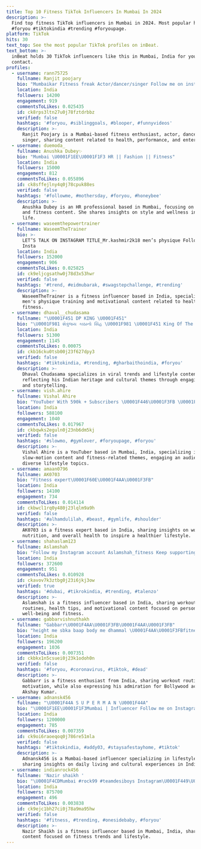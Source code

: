 ```yaml
---
title: Top 10 Fitness TikTok Influencers In Mumbai In 2024
description: >-
  Find top fitness TikTok influencers in Mumbai in 2024. Most popular hashtags:
  #foryou #tiktokindia #trending #foryoupage.
platform: TikTok
hits: 30
text_top: See the most popular TikTok profiles on inBeat.
text_bottom: >-
  inBeat holds 30 TikTok influencers like this in Mumbai, India for you to
  contact.
profiles:
  - username: rann75725
    fullname: Ranjit poojary
    bio: "Mumbaikar Fitness freak Actor/dancer/singer Follow me on insta \U0001F3CB️‍♀️\U0001F4AA\U0001F3CB️‍♀️"
    location: India
    followers: 14200
    engagement: 919
    commentsToLikes: 0.025435
    id: ck8rps3ltn27u0j78fztdrbbz
    verified: false
    hashtags: '#foryou, #siblinggoals, #blooper, #funnyvideos'
    description: >-
      Ranjit Poojary is a Mumbai-based fitness enthusiast, actor, dancer, and
      singer, sharing content related to health, performance, and entertainment.
  - username: duemoda_
    fullname: Anushka Dubey✨
    bio: "Mumbai \U0001F1EE\U0001F1F3 HR || Fashion || Fitness"
    location: India
    followers: 15000
    engagement: 812
    commentsToLikes: 0.055896
    id: ck8sffejlny4q0j78cpuk88es
    verified: false
    hashtags: '#followme, #mothersday, #foryou, #honeybee'
    description: >-
      Anushka Dubey is an HR professional based in Mumbai, focusing on fashion
      and fitness content. She shares insights on style and wellness in everyday
      life.
  - username: waseemthepowertrainer
    fullname: WaseemTheTrainer
    bio: >-
      LET’S TALK ON INSTAGRAM TITLE_Mr.kashmir2k18 men’s physique Follow mY_
      Insta
    location: India
    followers: 152000
    engagement: 906
    commentsToLikes: 0.025825
    id: ck9eljcgsathw0j78d3x53hwr
    verified: false
    hashtags: '#trend, #eidmubarak, #swagstepchallenge, #trending'
    description: >-
      WaseemTheTrainer is a fitness influencer based in India, specializing in
      men's physique training and motivational content related to health and
      fitness.
  - username: dhaval__chudasama
    fullname: "\U0001F451 DP KING \U0001F451"
    bio: "\U0001F981 શેત્રુંજય કાઠાનો સિંહ \U0001F981 \U0001F451 King Of The World \U0001F451 Bhavnagari Gujjuboy"
    location: India
    followers: 51300
    engagement: 1145
    commentsToLikes: 0.00075
    id: ckb16cku0tsb00j23f627dpy3
    verified: false
    hashtags: '#tiktokindia, #trending, #gharbaithoindia, #foryou'
    description: >-
      Dhaval Chudasama specializes in viral trends and lifestyle content,
      reflecting his Indian heritage and cultural themes through engaging videos
      and storytelling.
  - username: vish.ahire
    fullname: Vishal Ahire
    bio: "YouTuber With 590k + Subscribers \U0001F446\U0001F3FB \U0001F1EE\U0001F1F3 India || Mumbai\U0001F4CD"
    location: India
    followers: 588100
    engagement: 1040
    commentsToLikes: 0.017967
    id: ckbqwks2eguln0j23nb6dm5kj
    verified: false
    hashtags: '#slowmo, #gymlover, #foryoupage, #foryou'
    description: >-
      Vishal Ahire is a YouTuber based in Mumbai, India, specializing in
      slow-motion content and fitness-related themes, engaging an audience with
      diverse lifestyle topics.
  - username: amaan0796
    fullname: AK0703
    bio: "Fitness expert\U0001F60E\U0001F4AA\U0001F3FB"
    location: India
    followers: 14100
    engagement: 734
    commentsToLikes: 0.014114
    id: ckbwcl1rq0y480j23lqlm9a9h
    verified: false
    hashtags: '#alhamdulilah, #beast, #gymlife, #shoulder'
    description: >-
      AK0703 is a fitness expert based in India, sharing insights on workouts,
      nutrition, and overall health to inspire a healthier lifestyle.
  - username: shahaslam123
    fullname: Aslamshah
    bio: "Follow my Instagram account Aslamshah_fitness Keep supporting ❤️\U0001F64F\U0001F3FB"
    location: India
    followers: 372600
    engagement: 951
    commentsToLikes: 0.010928
    id: ckavov7k3ztbg0j23i6jkj3ow
    verified: true
    hashtags: '#dubai, #tikrokindia, #trending, #talenzo'
    description: >-
      Aslamshah is a fitness influencer based in India, sharing workout
      routines, health tips, and motivational content focused on personal
      well-being and fitness.
  - username: gabbarvishnuthakh
    fullname: "Gabbarr\U0001F4AA\U0001F3FB\U0001F4AA\U0001F3FB"
    bio: "height me sbka baap body me dhammal \U0001F4AA\U0001F3FBfitness freak akki ka fan"
    location: India
    followers: 196200
    engagement: 1036
    commentsToLikes: 0.007351
    id: ckbkx1n5csuei0j23k1odoh0n
    verified: false
    hashtags: '#foryou, #coronavirus, #tiktok, #dead'
    description: >-
      Gabbarr is a fitness enthusiast from India, sharing workout routines and
      motivation, while also expressing his admiration for Bollywood actor
      Akshay Kumar.
  - username: adnansk456
    fullname: "\U0001F44A S U P E R M A N \U0001F44A"
    bio: "\U0001F1EE\U0001F1F3Mumbai | Influencer Follow me on Instagram @adnansk456_\U0001F446\U0001F3FB#addy03"
    location: India
    followers: 1200000
    engagement: 785
    commentsToLikes: 0.007359
    id: ck9oi6raoeqoq0j786re51mla
    verified: false
    hashtags: '#tiktokindia, #addy03, #staysafestayhome, #tiktok'
    description: >-
      Adnansk456 is a Mumbai-based influencer specializing in lifestyle content,
      sharing insights on daily living and cultural experiences in India.
  - username: indianrock456
    fullname: 'Nazir shaikh '
    bio: "\U0001F4CDMumbai #rock99 #teamdesiboys Instagram\U0001F449\U0001F3FB: nazirshaikh2229"
    location: India
    followers: 875700
    engagement: 496
    commentsToLikes: 0.003838
    id: ck9ejc1bh27ci0j78a9ma95hw
    verified: false
    hashtags: '#fitness, #trending, #onesidebaby, #foryou'
    description: >-
      Nazir Shaikh is a fitness influencer based in Mumbai, India, sharing
      content focused on fitness trends and lifestyle.
---
```


